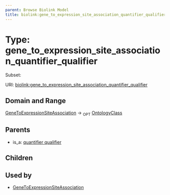 ```yaml
---
parent: Browse Biolink Model
title: biolink:gene_to_expression_site_association_quantifier_qualifier
---
```


# Type: gene_to_expression_site_association_quantifier_qualifier

Subset:



URI: [biolink:gene_to_expression_site_association_quantifier_qualifier](https://w3id.org/biolink/vocab/gene_to_expression_site_association_quantifier_qualifier)

## Domain and Range

[GeneToExpressionSiteAssociation](GeneToExpressionSiteAssociation.md) ->  <sub>OPT</sub> [OntologyClass](OntologyClass.md)

## Parents

 *  is_a: [quantifier qualifier](quantifier_qualifier.md)

## Children


## Used by

 * [GeneToExpressionSiteAssociation](GeneToExpressionSiteAssociation.md)
